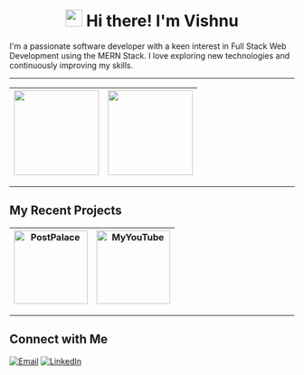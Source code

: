 <h1 align="center">
  <img src="https://raw.githubusercontent.com/MartinHeinz/MartinHeinz/master/wave.gif" width="30px"> 
  Hi there! I'm Vishnu
</h1>

I'm a passionate software developer with a keen interest in Full Stack Web Development using the MERN Stack. I love exploring new technologies and continuously improving my skills.

---


| <img src="https://github-readme-stats.vercel.app/api?username=VishnuPratapGit&show_icons=true&theme=radical" height="150px"> | <img src="https://github-readme-stats.vercel.app/api/top-langs/?username=VishnuPratapGit&layout=compact&theme=radical" height="150px"> |
| --- | --- |


---
## My Recent Projects
| <img src="https://github-readme-stats.vercel.app/api/pin/?username=VishnuPratapGit&repo=PostPalace&theme=default" alt="PostPalace" height="130px"> | <img src="https://github-readme-stats.vercel.app/api/pin/?username=VishnuPratapGit&repo=MyYouTube&theme=default" alt="MyYouTube" height="130px"> |
| --- | --- |

---

## Connect with Me

[![Email](https://img.shields.io/badge/Email-vishnupratap626@gmail.com-red?style=for-the-badge&logo=gmail&logoColor=white)](mailto:vishnupratap626@gmail.com)
[![LinkedIn](https://img.shields.io/badge/LinkedIn-Connect-blue?style=for-the-badge&logo=linkedin)](https://www.linkedin.com/in/vishnuprataps)
